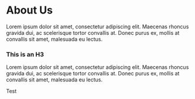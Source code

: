 About Us
=========

Lorem ipsum dolor sit amet, consectetur adipiscing elit. Maecenas rhoncus gravida dui, ac scelerisque tortor convallis at. Donec purus ex, mollis at convallis sit amet, malesuada eu lectus.

### This is an H3 ######

Lorem ipsum dolor sit amet, consectetur adipiscing elit. Maecenas rhoncus gravida dui, ac scelerisque tortor convallis at. Donec purus ex, mollis at convallis sit amet, malesuada eu lectus.

Test